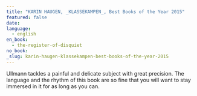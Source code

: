 ```yaml
---
title: "KARIN HAUGEN, _KLASSEKAMPEN_, Best Books of the Year 2015"
featured: false
date:
language:
  - english
en_book:
  - the-register-of-disquiet
no_book:
_slug: karin-haugen-klassekampen-best-books-of-the-year-2015
---
```


Ullmann tackles a painful and delicate subject with great precision. The language and the rhythm of this book are so fine that you will want to stay immersed in it for as long as you can.


